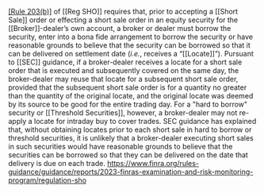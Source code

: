 [[Rule 203(b)]](1) of [[Reg SHO]] requires that, prior to accepting a [[Short Sale]] order or effecting a short sale order in an equity security for the [[Broker]]-dealer’s own account, a broker or dealer must borrow the security, enter into a bona fide arrangement to borrow the security or have reasonable grounds to believe that the security can be borrowed so that it can be delivered on settlement date (_i.e._, receives a “[[Locate]]”). Pursuant to [[SEC]] guidance, if a broker-dealer receives a locate for a short sale order that is executed and subsequently covered on the same day, the broker-dealer may reuse that locate for a subsequent short sale order, provided that the subsequent short sale order is for a quantity no greater than the quantity of the original locate, and the original locate was deemed by its source to be good for the entire trading day. For a "hard to borrow" security or [[Threshold Securities]], however, a broker-dealer may not re-apply a locate for intraday buy to cover trades. SEC guidance has explained that, without obtaining locates prior to each short sale in hard to borrow or threshold securities, it is unlikely that a broker-dealer executing short sales in such securities would have reasonable grounds to believe that the securities can be borrowed so that they can be delivered on the date that delivery is due on each trade.
https://www.finra.org/rules-guidance/guidance/reports/2023-finras-examination-and-risk-monitoring-program/regulation-sho